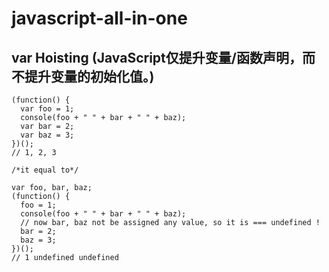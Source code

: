 # javascript-all-in-one  


## var Hoisting (JavaScript仅提升变量/函数声明，而不提升变量的初始化值。)

```codes
(function() {
  var foo = 1;
  console(foo + " " + bar + " " + baz);
  var bar = 2;
  var baz = 3;
})();
// 1, 2, 3

/*it equal to*/

var foo, bar, baz;
(function() {
  foo = 1;
  console(foo + " " + bar + " " + baz);
  // now bar, baz not be assigned any value, so it is === undefined !
  bar = 2;
  baz = 3;
})();
// 1 undefined undefined 
``` 




